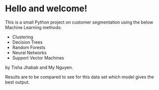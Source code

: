 # Hello and welcome!
This is a small Python project on customer segmentation using the below Machine Learning methods:
- Clustering
- Decision Trees
- Random Forests
- Neural Networks
- Support Vector Machines

by Tisha Jhabak and My Nguyen.

Results are to be compared to see for this data set which model gives the best output.
